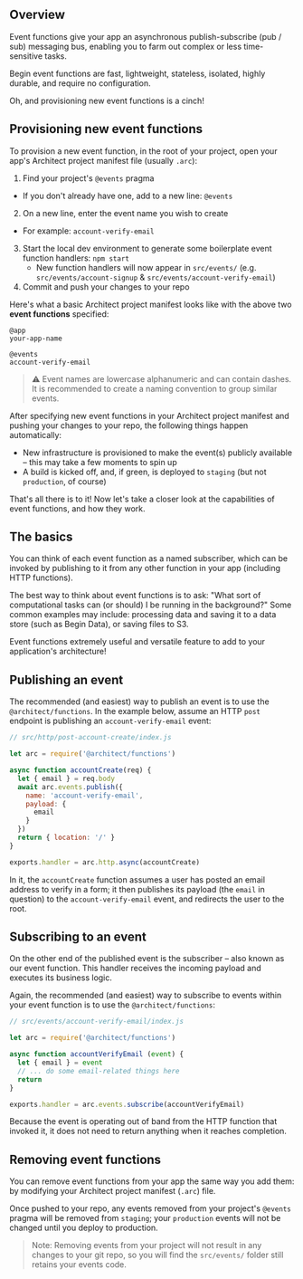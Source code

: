 ## Overview

Event functions give your app an asynchronous publish-subscribe (pub / sub) messaging bus, enabling you to farm out complex or less time-sensitive tasks.

Begin event functions are fast, lightweight, stateless, isolated, highly durable, and require no configuration.

Oh, and provisioning new event functions is a cinch!


## Provisioning new event functions

To provision a new event function, in the root of your project, open your app's Architect project manifest file (usually `.arc`):

1. Find your project's `@events` pragma
  - If you don't already have one, add to a new line: `@events`
2. On a new line, enter the event name you wish to create
  - For example: `account-verify-email`
3. Start the local dev environment to generate some boilerplate event function handlers: `npm start`
    - New function handlers will now appear in `src/events/` (e.g. `src/events/account-signup` & `src/events/account-verify-email`)
4. Commit and push your changes to your repo

Here's what a basic Architect project manifest looks like with the above two **event functions** specified:

```
@app
your-app-name

@events
account-verify-email
```

> ⚠️ Event names are lowercase alphanumeric and can contain dashes. It is recommended to create a naming convention to group similar events.

After specifying new event functions in your Architect project manifest and pushing your changes to your repo, the following things happen automatically:

- New infrastructure is provisioned to make the event(s) publicly available – this may take a few moments to spin up
- A build is kicked off, and, if green, is deployed to `staging` (but not `production`, of course)

That's all there is to it! Now let's take a closer look at the capabilities of event functions, and how they work.


## The basics

You can think of each event function as a named subscriber, which can be invoked by publishing to it from any other function in your app (including HTTP functions).

The best way to think about event functions is to ask: "What sort of computational tasks can (or should) I be running in the background?" Some common examples may include: processing data and saving it to a data store (such as Begin Data), or saving files to S3.

Event functions extremely useful and versatile feature to add to your application's architecture!


## Publishing an event

The recommended (and easiest) way to publish an event is to use the `@architect/functions`. In the example below, assume an HTTP `post` endpoint is publishing an `account-verify-email` event:

```js
// src/http/post-account-create/index.js

let arc = require('@architect/functions')

async function accountCreate(req) {
  let { email } = req.body
  await arc.events.publish({
    name: 'account-verify-email',
    payload: {
      email
    }
  })
  return { location: '/' }
}

exports.handler = arc.http.async(accountCreate)
```

In it, the `accountCreate` function assumes a user has posted an email address to verify in a form; it then publishes its payload (the `email` in question) to the `account-verify-email` event, and redirects the user to the root.


## Subscribing to an event

On the other end of the published event is the subscriber – also known as our event function. This handler receives the incoming payload and executes its business logic.

Again, the recommended (and easiest) way to subscribe to events within your event function is to use the `@architect/functions`:

```js
// src/events/account-verify-email/index.js

let arc = require('@architect/functions')

async function accountVerifyEmail (event) {
  let { email } = event
  // ... do some email-related things here
  return
}

exports.handler = arc.events.subscribe(accountVerifyEmail)
```

Because the event is operating out of band from the HTTP function that invoked it, it does not need to return anything when it reaches completion.


## Removing event functions

You can remove event functions from your app the same way you add them: by modifying your Architect project manifest (`.arc`) file.

Once pushed to your repo, any events removed from your project's `@events` pragma will be removed from `staging`; your `production` events will not be changed until you deploy to production.

> Note: Removing events from your project will not result in any changes to your git repo, so you will find the `src/events/` folder still retains your events code.
